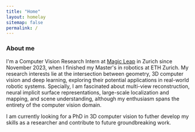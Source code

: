 ```yaml
---
title: "Home"
layout: homelay
sitemap: false
permalink: /
---
```


### About me

I'm a Computer Vision Research Intern at <a href="https://www.magicleap.com">Magic Leap</a> in Zurich since November 2023, when I finished my Master's in robotics at ETH Zurich. My research interests lie at the intersection between geometry, 3D computer vision and deep learning, exploring their potential applications in real-world robotic systems. Specially, I am fascinated about multi-view reconstruction, neural implicit surface representations, large-scale localization and mapping, and scene understanding, although my enthusiasm spans the entirety of the computer vision domain.

I am currently looking for a PhD in 3D computer vision to futher develop my skills as a researcher and contribute to future groundbreaking work. 

<!-- <div class="container">
<div class="row">
<center>
<img src="{{ site.url }}{{ site.baseurl }}/images/banner.jpg" width="100%"/><br/>
Examples of Feynman diagrams. <br/>
Feynman R., The theory of positrons. <i>Phys. Rev.</i> (1949)
</center>
</div>
</div>
<br/> -->


